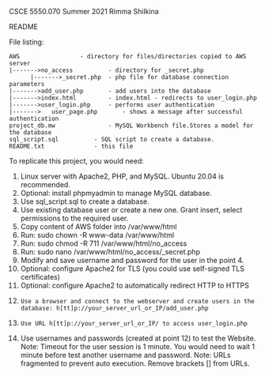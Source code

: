 CSCE 5550.070
Summer 2021
Rimma Shilkina

README

File listing:

	AWS					- directory for files/directories copied to AWS server
	|------->no_access			- directory for _secret.php
		  |------->_secret.php	- php file for database connection parameters
	|------->add_user.php		- add users into the database
	|------->index.html			- index.html - redirects to user_login.php
	|------->user_login.php		- performs user authentication
	|------->	user_page.php		- shows a message after successful authentication
	project_db.mw				- MySQL Workbench file.Stores a model for the database
	sql_script.sql			- SQL script to create a database.
	README.txt				- this file

To replicate this project, you would need:
1.	Linux server with Apache2, PHP, and MySQL. Ubuntu 20.04 is recommended.
2.	Optional: install phpmyadmin to manage MySQL database.
3.	Use sql_script.sql to create a database.
4.	Use existing database user or create a new one. Grant insert, select permissions to the required user.
5.	Copy content of AWS folder into /var/www/html
6.	Run: sudo chown -R www-data /var/www/html
7.	Run: sudo chmod  -R 711 /var/www/html/no_access
8.	Run: sudo nano /var/www/html/no_access/_secret.php
9.	Modify and save username and password for the user in the point 4.
10.	Optional: configure Apache2 for TLS (you could use self-signed TLS certificates)
11.	Optional: configure Apache2 to automatically redirect HTTP to HTTPS
12. 	Use a browser and connect to the webserver and create users in the database: h[tt]p://your_server_url_or_IP/add_user.php
13. 	Use URL h[tt]p://your_server_url_or_IP/ to access user_login.php
14.	Use usernames and passwords (created at point 12) to test the Website. 
Note: Timeout for the user session is 1 minute. You would need to wait 1 minute before test another username and password.
Note: URLs fragmented to prevent auto execution. Remove brackets [] from URLs.
